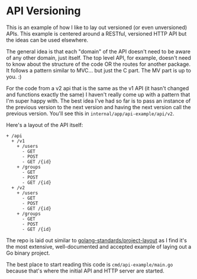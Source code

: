 # API Versioning

This is an example of how I like to lay out versioned (or even unversioned) APIs. This example
is centered around a RESTful, versioned HTTP API but the ideas can be used elsewhere.

The general idea is that each "domain" of the API doesn't need to be aware of any other domain,
just itself. The top level API, for example, doesn't need to know about the structure of the code
OR the routes for another package. It follows a pattern similar to MVC... but just the C part. The
MV part is up to you. :)

For the code from a v2 api that is the same as the v1 API (it hasn't changed and functions exactly
the same) I haven't really come up with a pattern that I'm super happy with. The best idea I've had
so far is to pass an instance of the previous version to the next version and having the next version
call the previous version. You'll see this in `internal/app/api-example/api/v2`.

Here's a layout of the API itself:

```
+ /api
  + /v1
    + /users
      - GET
      - POST
      - GET /{id}
    + /groups
      - GET
      - POST
      - GET /{id}
  + /v2
    + /users
      - GET
      - POST
      - GET /{id}
    + /groups
      - GET
      - POST
      - GET /{id}
```

The repo is laid out similar to [golang-standards/project-layout](https://github.com/golang-standards/project-layout)
as I find it's the most extensive, well-documented and accepted example of laying out a Go
binary project.

The best place to start reading this code is `cmd/api-example/main.go` because that's where the
initial API and HTTP server are started.